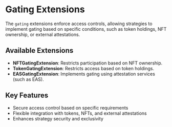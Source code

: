 # Gating Extensions

The `gating` extensions enforce access controls, allowing strategies to implement gating based on specific conditions, such as token holdings, NFT ownership, or external attestations.

## Available Extensions
- **NFTGatingExtension**: Restricts participation based on NFT ownership.
- **TokenGatingExtension**: Restricts access based on token holdings.
- **EASGatingExtension**: Implements gating using attestation services (such as EAS).

## Key Features
- Secure access control based on specific requirements
- Flexible integration with tokens, NFTs, and external attestations
- Enhances strategy security and exclusivity
